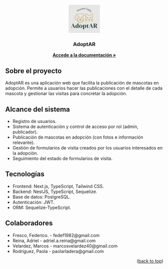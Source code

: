 <a name="readme-top"></a>

<!-- PROJECT LOGO -->
<br />
<div align="center">
  <a href="https://francisluna.github.io/ToDo-POO-Grupo-9/">
    <img src="../frontend/public/adoptar_logo.png" alt="Logo" width="100" height="90">
  </a>

  <h3 align="center">AdoptAR</h3>

  <p align="center">
    <a href="https://francisluna.github.io/ToDo-POO-Grupo-9/"><strong>Accede a la documentación »</strong></a>
  </p>
</div>

## Sobre el proyecto

AdoptAR es una aplicación web que facilita la publicación de mascotas en adopción. Permite a usuarios hacer las publicaciones con el detalle de cada mascota y gestionar las visitas para concretar la adopción.

## Alcance del sistema

<ul>
  <li>Registro de usuarios.</li>
  <li>Sistema de autenticación y control de acceso por rol (admin, publicador).</li>
  <li>Publicación de mascotas en adopción (con fotos e información relevante).</li>
  <li>Gestión de formularios de visita creados por los usuarios interesados en la adopción.</li>
  <li>Seguimiento del estado de formularios de visita.</li>

</ul>

## Tecnologías

<ul>
  <li>Frontend: Next.js, TypeScript, Tailwind CSS.</li>
  <li>Backend: NestJS, TypeScript, Sequelize.</li>
  <li>Base de datos: PostgreSQL.</li>
  <li>Autenticación: JWT.</li>
  <li>ORM: Sequelize-TypeScript.</li>
</ul>

## Colaboradores

<ul>
  <li>Fresco, Federico. - fedef1982@gmail.com</li>
  <li>Reina, Adriel - adriel.a.reina@gmail.com</li>
  <li>Velardez, Marcos - marcosvelardez40@gmail.com</li>
  <li>Rodríguez, Paola - paolarladera@gmail.com</li>
</ul>
<p align="right">(<a href="#readme-top">back to top</a>)</p>